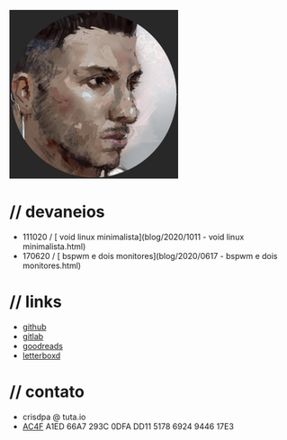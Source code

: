 ![](/avatar.png)

# // devaneios
- 111020 / [ void linux minimalista](blog/2020/1011 - void linux minimalista.html)
- 170620 / [ bspwm e dois monitores](blog/2020/0617 - bspwm e dois monitores.html)

# // links
- [github](https://github.com/crdpa/)
- [gitlab](https://gitlab.com/crdpa/)
- [goodreads](https://www.goodreads.com/user/show/55958511-crdpa)
- [letterboxd](https://letterboxd.com/crdpa/)

# // contato
- crisdpa @ tuta.io
- [AC4F](/pubkey.asc) A1ED 66A7 293C 0DFA DD11 5178 6924 9446 17E3
